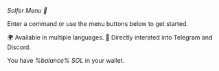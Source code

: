 *Solfer Menu 🤖*

Enter a command or use the menu buttons below to get started.

🌍 Available in multiple languages.
🤖 Directly interated into Telegram and Discord.


You have *%balance% SOL* in your wallet.
